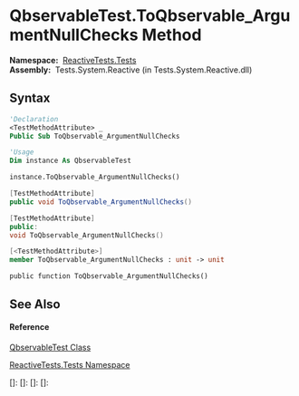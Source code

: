 # QbservableTest.ToQbservable\_ArgumentNullChecks Method

**Namespace:**  [ReactiveTests.Tests](ReactiveTests.Tests\ReactiveTests.Tests.md)  
**Assembly:**  Tests.System.Reactive (in Tests.System.Reactive.dll)

## Syntax

```vb
'Declaration
<TestMethodAttribute> _
Public Sub ToQbservable_ArgumentNullChecks
```

```vb
'Usage
Dim instance As QbservableTest

instance.ToQbservable_ArgumentNullChecks()
```

```csharp
[TestMethodAttribute]
public void ToQbservable_ArgumentNullChecks()
```

```c++
[TestMethodAttribute]
public:
void ToQbservable_ArgumentNullChecks()
```

```fsharp
[<TestMethodAttribute>]
member ToQbservable_ArgumentNullChecks : unit -> unit 
```

```jscript
public function ToQbservable_ArgumentNullChecks()
```

## See Also

#### Reference

[QbservableTest Class](QbservableTest\QbservableTest.md)

[ReactiveTests.Tests Namespace](ReactiveTests.Tests\ReactiveTests.Tests.md)

[]: 
[]: 
[]: 
[]: 